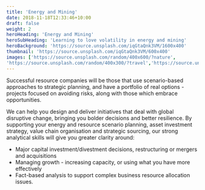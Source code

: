 ```yaml
---
title: 'Energy and Mining'
date: 2018-11-18T12:33:46+10:00
draft: false
weight: 2
heroHeading: 'Energy and Mining'
heroSubHeading: 'Learning to love volatility in energy and mining'
heroBackground: 'https://source.unsplash.com/iqGtaQnk3VM/1600x400'
thumbnail: 'https://source.unsplash.com/iqGtaQnk3VM/600x400'
images: ['https://source.unsplash.com/random/400x600/?nature', 
'https://source.unsplash.com/random/400x300/?travel','https://source.unsplash.com/random/400x300/?architecture','https://source.unsplash.com/random/400x600/?buildings','https://source.unsplash.com/random/400x300/?city','https://source.unsplash.com/random/400x600/?business']
---
```


Successful resource companies will be those that use scenario-based approaches to strategic planning, and have a portfolio of real options - projects focused on avoiding risks, along with those which embrace opportunities.

We can help you design and deliver initiatives that deal with global disruptive change, bringing you bolder decisions and better resilience.
By supporting your energy and resource scenario planning, asset investment strategy, value chain organisation and strategic sourcing, our strong analytical skills will give you greater clarity around:

- Major capital investment/divestment decisions, restructuring or mergers and acquisitions 
- Managing growth - increasing capacity, or using what you have more effectively
- Fact-based analysis to support complex business resource allocation issues.
